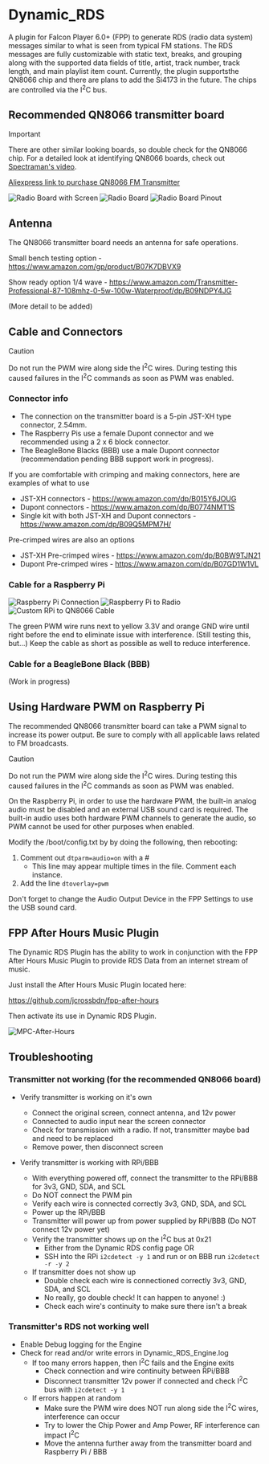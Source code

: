 # Dynamic_RDS

A plugin for Falcon Player 6.0+ (FPP) to generate RDS (radio data system) messages similar to what is seen from typical FM stations. The RDS messages are fully customizable with static text, breaks, and grouping along with the supported data fields of title, artist, track number, track length, and main playlist item count. Currently, the plugin supportsthe QN8066 chip and there are plans to add the Si4173 in the future. The chips are controlled via the I<sup>2</sup>C bus.

## Recommended QN8066 transmitter board
> [!IMPORTANT]
> There are other similar looking boards, so double check for the QN8066 chip. For a detailed look at identifying QN8066 boards, check out [Spectraman's video](https://www.youtube.com/watch?v=i8re0nc_FdY&t=1017s).

[Aliexpress link to purchase QN8066 FM Transmitter](https://a.aliexpress.com/_mLTpVqO)

![Radio Board with Screen](images/radio_board_w_screen.jpeg)
![Radio Board](images/radio_board.jpeg)
![Radio Board Pinout](images/radio_board_pinout.jpeg)

## Antenna
The QN8066 transmitter board needs an antenna for safe operations.

Small bench testing option - https://www.amazon.com/gp/product/B07K7DBVX9

Show ready option 1/4 wave - https://www.amazon.com/Transmitter-Professional-87-108mhz-0-5w-100w-Waterproof/dp/B09NDPY4JG

(More detail to be added)

## Cable and Connectors
> [!CAUTION]
> Do not run the PWM wire along side the I<sup>2</sup>C wires. During testing this caused failures in the I<sup>2</sup>C commands as soon as PWM was enabled.

### Connector info
* The connection on the transmitter board is a 5-pin JST-XH type connector, 2.54mm.
* The Raspberry Pis use a female Dupont connector and we recommended using a 2 x 6 block connector.
* The BeagleBone Blacks (BBB) use a male Dupont connector (recommendation pending BBB support work in progress).

If you are comfortable with crimping and making connectors, here are examples of what to use
* JST-XH connectors - https://www.amazon.com/dp/B015Y6JOUG
* Dupont connectors - https://www.amazon.com/dp/B0774NMT1S
* Single kit with both JST-XH and Dupont connectors - https://www.amazon.com/dp/B09Q5MPM7H/

Pre-crimped wires are also an options
* JST-XH Pre-crimped wires - https://www.amazon.com/dp/B0BW9TJN21
* Dupont Pre-crimped wires - https://www.amazon.com/dp/B07GD1W1VL

### Cable for a Raspberry Pi

![Raspberry Pi Connection](images/raspberry_pi_connection.jpeg)
![Raspberry Pi to Radio](images/radio_board_and_pi_pinout.jpeg)
![Custom RPi to QN8066 Cable](images/RPi_to_QN8066_cable.jpeg)

The green PWM wire runs next to yellow 3.3V and orange GND wire until right before the end to eliminate issue with interference. (Still testing this, but...) Keep the cable as short as possible as well to reduce interference.

### Cable for a BeagleBone Black (BBB)
(Work in progress)

## Using Hardware PWM on Raspberry Pi
The recommended QN8066 transmitter board can take a PWM signal to increase its power output. Be sure to comply with all applicable laws related to FM broadcasts.

> [!CAUTION]
> Do not run the PWM wire along side the I<sup>2</sup>C wires. During testing this caused failures in the I<sup>2</sup>C commands as soon as PWM was enabled.

On the Raspberry Pi, in order to use the hardware PWM, the built-in analog audio must be disabled and an external USB sound card is required. The built-in audio uses both hardware PWM channels to generate the audio, so PWM cannot be used for other purposes when enabled.

Modify the /boot/config.txt by by doing the following, then rebooting:
1. Comment out ```dtparm=audio=on``` with a #
   - This line may appear multiple times in the file. Comment each instance.
2. Add the line ```dtoverlay=pwm```

Don't forget to change the Audio Output Device in the FPP Settings to use the USB sound card.

## FPP After Hours Music Plugin
The Dynamic RDS Plugin has the ability to work in conjunction with the FPP After Hours Music Plugin to provide RDS Data from an internet stream of music.

Just install the After Hours Music Plugin located here:

https://github.com/jcrossbdn/fpp-after-hours

Then activate its use in Dynamic RDS Plugin.

![MPC-After-Hours](https://user-images.githubusercontent.com/23623446/201971100-7a213ef5-a22d-4e76-a545-8c8c9724a9e0.JPG)

## Troubleshooting
### Transmitter not working (for the recommended QN8066 board)
- Verify transmitter is working on it's own
   - Connect the original screen, connect antenna, and 12v power
   - Connected to audio input near the screen connector
   - Check for transmission with a radio. If not, transmitter maybe bad and need to be replaced
   - Remove power, then disconnect screen

- Verify transmitter is working with RPi/BBB
  - With everything powered off, connect the transmitter to the RPi/BBB for 3v3, GND, SDA, and SCL
  - Do NOT connect the PWM pin
  - Verify each wire is connected correctly 3v3, GND, SDA, and SCL
  - Power up the RPi/BBB
  - Transmitter will power up from power supplied by RPi/BBB (Do NOT connect 12v power yet)
  - Verify the transmitter shows up on the I<sup>2</sup>C bus at 0x21
    - Either from the Dynamic RDS config page OR
    - SSH into the RPi ```i2cdetect -y 1``` and run or on BBB run ```i2cdetect -r -y 2```
  - If transmitter does not show up
    - Double check each wire is connectioned correctly 3v3, GND, SDA, and SCL
    - No really, go double check! It can happen to anyone! :)
    - Check each wire's continuity to make sure there isn't a break

### Transmitter's RDS not working well
- Enable Debug logging for the Engine
- Check for read and/or write errors in Dynamic_RDS_Engine.log
  - If too many errors happen, then I<sup>2</sup>C fails and the Engine exits
    - Check connection and wire continuity between RPi/BBB
    - Disconnect transmitter 12v power if connected and check I<sup>2</sup>C bus with `i2cdetect -y 1`
  - If errors happen at random
    - Make sure the PWM wire does NOT run along side the I<sup>2</sup>C wires, interference can occur
    - Try to lower the Chip Power and Amp Power, RF interference can impact I<sup>2</sup>C
    - Move the antenna further away from the transmitter board and Raspberry Pi / BBB
